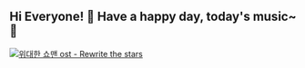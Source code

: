 ## Hi Everyone! 👋 Have a happy day, today's music~ :star2:

[![위대한 쇼맨 ost - Rewrite the stars](https://img.youtube.com/vi/6GYK1pDz4Xc/maxresdefault.jpg)](https://www.youtube.com/watch?v=6GYK1pDz4Xc)

<!--
**choijisoo-94/choijisoo-94** is a ✨ _special_ ✨ repository because its `README.md` (this file) appears on your GitHub profile.

Here are some ideas to get you started:

- 🔭 I’m currently working on ...
- 🌱 I’m currently learning ...
- 👯 I’m looking to collaborate on ...
- 🤔 I’m looking for help with ...
- 💬 Ask me about ...
- 📫 How to reach me: ...
- 😄 Pronouns: ...
- ⚡ Fun fact: ...
-->

